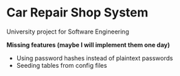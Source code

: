 # Car Repair Shop System
University project for Software Engineering

**Missing features (maybe I will implement them one day)**
* Using password hashes instead of plaintext passwords
* Seeding tables from config files
